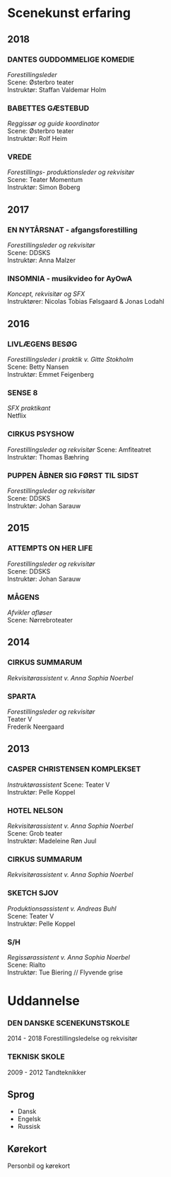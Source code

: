 # Scenekunst erfaring

## 2018

### DANTES GUDDOMMELIGE KOMEDIE

_Forestillingsleder_  
Scene: Østerbro teater  
Instruktør: Staffan Valdemar Holm

### BABETTES G&AElig;STEBUD

_Reggissør og guide koordinator_  
Scene: Østerbro teater  
Instruktør: Rolf Heim

### VREDE

_Forestillings- produktionsleder og rekvisitør_  
Scene: Teater Momentum  
Instruktør: Simon Boberg

## 2017

### EN NYT&Aring;RSNAT - afgangsforestilling

_Forestillingsleder og rekvisitør_  
Scene: DDSKS  
Instruktør: Anna Malzer

### INSOMNIA - musikvideo for AyOwA

_Koncept, rekvisitør og SFX_  
Instruktører: Nicolas Tobias Følsgaard & Jonas Lodahl

## 2016

### LIVL&AElig;GENS BESØG

_Forestillingsleder i praktik v. Gitte Stokholm_  
Scene: Betty Nansen  
Instruktør: Emmet Feigenberg

### SENSE 8

_SFX praktikant_  
Netflix

### CIRKUS PSYSHOW

_Forestillingsleder og rekvisitør_
Scene: Amfiteatret  
Instruktør: Thomas B&aelig;hring

### PUPPEN &Aring;BNER SIG FØRST TIL SIDST

_Forestillingsleder og rekvisitør_  
Scene: DDSKS  
Instruktør: Johan Sarauw

## 2015

### ATTEMPTS ON HER LIFE

_Forestillingsleder og rekvisitør_  
Scene: DDSKS  
Instruktør: Johan Sarauw

### M&Aring;GENS

_Afvikler afløser_  
Scene: Nørrebroteater

## 2014

### CIRKUS SUMMARUM

_Rekvisitørassistent v. Anna Sophia Noerbel_

### SPARTA

_Forestillingsleder og rekvisitør_  
Teater V  
Frederik Neergaard

## 2013

### CASPER CHRISTENSEN KOMPLEKSET

_Instruktørassistent_
Scene: Teater V  
Instruktør: Pelle Koppel

### HOTEL NELSON

_Rekvisitørassistent v. Anna Sophia Noerbel_  
Scene: Grob teater  
Instruktør: Madeleine Røn Juul

### CIRKUS SUMMARUM

_Rekvisitørassistent v. Anna Sophia Noerbel_

### SKETCH SJOV

_Produktionsassistent v. Andreas Buhl_  
Scene: Teater V  
Instruktør: Pelle Koppel

### S/H

_Regissørassistent v. Anna Sophia Noerbel_  
Scene: Rialto  
Instruktør: Tue Biering // Flyvende grise

# Uddannelse

### DEN DANSKE SCENEKUNSTSKOLE

2014 - 2018
Forestillingsledelse og rekvisitør

### TEKNISK SKOLE

2009 - 2012
Tandteknikker

## Sprog

- Dansk
- Engelsk
- Russisk

## Kørekort

Personbil og kørekort
